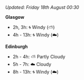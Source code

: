 *Updated: Friday 18th August 00:30*

**Glasgow**

* 2h, 3h: :cyclone: Windy (:partly_sunny:)
* 4h - 13h: :cyclone: Windy (:cloud:)

**Edinburgh**

* 2h - 4h: :partly_sunny: Partly Cloudy
* 5h - 7h: :cloud: Cloudy
* 8h - 13h: :cyclone: Windy (:cloud:)
